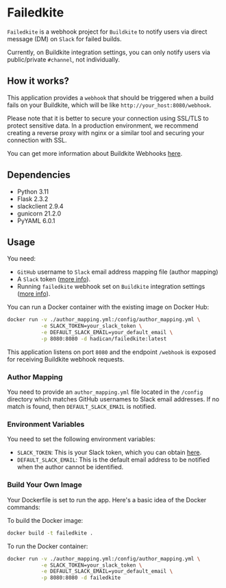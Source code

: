 # Failedkite

`Failedkite` is a webhook project for `Buildkite` to notify users via direct message (DM) on `Slack` for failed builds.

Currently, on Buildkite integration settings, you can only notify users via public/private `#channel`, not individually.

## How it works?

This application provides a `webhook` that should be triggered when a build fails on your Buildkite,
which will be like `http://your_host:8080/webhook`.

Please note that it is better to secure your connection using SSL/TLS to protect sensitive data. In a production
environment, we recommend creating a reverse proxy with nginx or a similar tool and securing your connection with SSL.

You can get more information about Buildkite Webhooks [here](https://buildkite.com/docs/apis/webhooks).

## Dependencies

- Python 3.11
- Flask 2.3.2
- slackclient 2.9.4
- gunicorn 21.2.0
- PyYAML 6.0.1

## Usage

You need:

- `GitHub` username to `Slack` email address mapping file (author mapping)
- A `Slack` token ([more info](https://api.slack.com/authentication/token-types)).
- Running `failedkite` webhook set on `Buildkite` integration settings ([more info](https://buildkite.com/docs/apis/webhooks)).

You can run a Docker container with the existing image on Docker Hub:

```sh
docker run -v ./author_mapping.yml:/config/author_mapping.yml \
           -e SLACK_TOKEN=your_slack_token \
           -e DEFAULT_SLACK_EMAIL=your_default_email \
           -p 8080:8080 -d hadican/failedkite:latest
```

This application listens on port `8080` and the endpoint `/webhook` is exposed for receiving Buildkite webhook requests.

### Author Mapping

You need to provide an `author_mapping.yml` file located in the `/config` directory which matches GitHub usernames to
Slack email addresses. If no match is found, then `DEFAULT_SLACK_EMAIL` is notified.

### Environment Variables

You need to set the following environment variables:

- `SLACK_TOKEN`: This is your Slack token, which you can obtain [here](https://api.slack.com/authentication/basics).
- `DEFAULT_SLACK_EMAIL`: This is the default email address to be notified when the author cannot be identified.

### Build Your Own Image

Your Dockerfile is set to run the app. Here's a basic idea of the Docker commands:

To build the Docker image:

```sh
docker build -t failedkite .
```

To run the Docker container:

```sh
docker run -v ./author_mapping.yml:/config/author_mapping.yml \
           -e SLACK_TOKEN=your_slack_token \
           -e DEFAULT_SLACK_EMAIL=your_default_email \
           -p 8080:8080 -d failedkite
```
